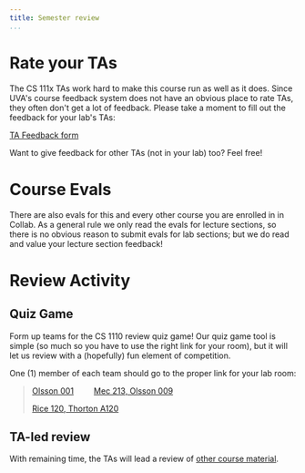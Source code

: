 ```yaml
---
title: Semester review
...
```


# Rate your TAs

The CS 111x TAs work hard to make this course run as well as it does.
Since UVA's course feedback system does not have an obvious place to rate TAs, they often don't get a lot of feedback.
Please take a moment to fill out the feedback for your lab's TAs:

[TA Feedback form](https://docs.google.com/forms/d/e/1FAIpQLSd5eu8aMxCFOfthzOjvhlN02JTVdga26KHC0LgBLMrzvuDGxA/viewform?usp=sf_link)

Want to give feedback for other TAs (not in your lab) too?  Feel free!

# Course Evals

There are also evals for this and every other course you are enrolled in in Collab.
As a general rule we only read the evals for lecture sections, so there is no obvious reason to submit evals for lab sections;
but we do read and value your lecture section feedback!

# Review Activity

## Quiz Game

Form up teams for the CS 1110 review quiz game!
Our quiz game tool is simple (so much so you have to use the right link for your room),
but it will let us review with a (hopefully) fun element of competition.

One (1) member of each team should go to the proper link for your lab room:

> [Olsson 001](https://stardock.cs.virginia.edu/quiz/)
>         
> [Mec 213, Olsson 009](https://stardock.cs.virginia.edu/mecquiz/)
>
> [Rice 120, Thorton A120](https://stardock.cs.virginia.edu/ricequiz/)

## TA-led review

With remaining time, the TAs will lead a review of [other course material](know.html#exam-3).

